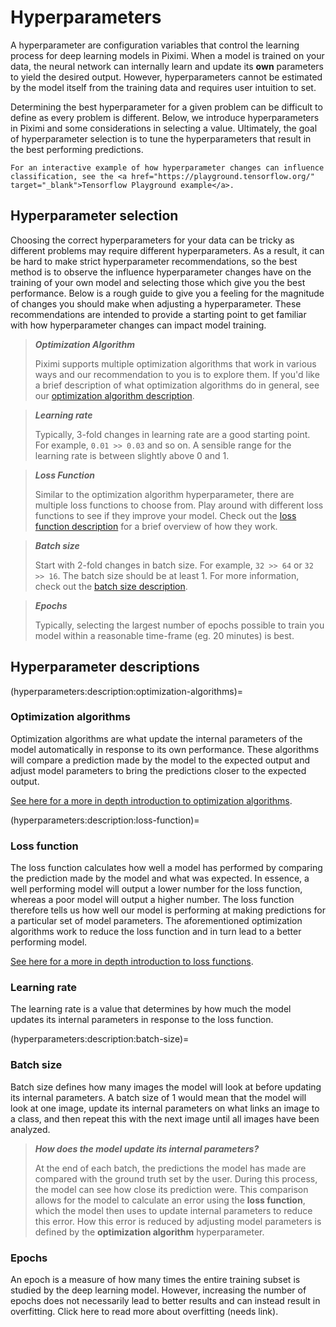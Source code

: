 # Hyperparameters

A hyperparameter are configuration variables that control the learning process for deep learning models in Piximi. When a model is trained on your data, the neural network can internally learn and update its **own** parameters to yield the desired output. However, hyperparameters cannot be estimated by the model itself from the training data and requires user intuition to set.

Determining the best hyperparameter for a given problem can be difficult to define as every problem is different. Below, we introduce hyperparameters in Piximi and some considerations in selecting a value. Ultimately, the goal of hyperparameter selection is to tune the hyperparameters that result in the best performing predictions.

```{tip}
For an interactive example of how hyperparameter changes can influence classification, see the <a href="https://playground.tensorflow.org/" target="_blank">Tensorflow Playground example</a>.
```

## Hyperparameter selection

<!-- talk about observing hyperparameter changes and their sensitivity on training? ie. some hyperparameters may have a big impact, others not so much -->

Choosing the correct hyperparameters for your data can be tricky as different problems may require different hyperparameters. As a result, it can be hard to make strict hyperparameter recommendations, so the best method is to observe the influence hyperparameter changes have on the training of your own model and selecting those which give you the best performance. Below is a rough guide to give you a feeling for the magnitude of changes you should make when adjusting a hyperparameter. These recommendations are intended to provide a starting point to get familiar with how hyperparameter changes can impact model training.

> ***Optimization Algorithm***
> 
> Piximi supports multiple optimization algorithms that work in various ways and our recommendation to you is to explore them. If you'd like a brief description of what optimization algorithms do in general, see our [optimization algorithm description](hyperparameters:description:optimization-algorithms).

> ***Learning rate***
> 
> Typically, 3-fold changes in learning rate are a good starting point. For example, `0.01 >> 0.03` and so on. A sensible range for the learning rate is between slightly above 0 and 1.


> ***Loss Function***
> 
> Similar to the optimization algorithm hyperparameter, there are multiple loss functions to choose from. Play around with different loss functions to see if they improve your model. Check out the [loss function description](hyperparameters:description:loss-function) for a brief overview of how they work.

> ***Batch size***
> 
> Start with 2-fold changes in batch size. For example, `32 >> 64` or `32 >> 16`. The batch size should be at least 1. For more information, check out the [batch size description](hyperparameters:description:batch-size).

> ***Epochs***
> 
> Typically, selecting the largest number of epochs possible to train you model within a reasonable time-frame (eg. 20 minutes) is best.

## Hyperparameter descriptions

(hyperparameters:description:optimization-algorithms)=
### Optimization algorithms

Optimization algorithms are what update the internal parameters of the model automatically in response to its own performance. These algorithms will compare a prediction made by the model to the expected output and adjust model parameters to bring the predictions closer to the expected output. 

<a href="https://machinelearningmastery.com/tour-of-optimization-algorithms/" target="_blank">See here for a more in depth introduction to optimization algorithms</a>.

(hyperparameters:description:loss-function)=
### Loss function

The loss function calculates how well a model has performed by comparing the prediction made by the model and what was expected. In essence, a well performing model will output a lower number for the loss function, whereas a poor model will output a higher number. The loss function therefore tells us how well our model is performing at making predictions for a particular set of model parameters. The aforementioned optimization algorithms work to reduce the loss function and in turn lead to a better performing model.

<a href="https://machinelearningmastery.com/loss-and-loss-functions-for-training-deep-learning-neural-networks//" target="_blank">See here for a more in depth introduction to loss functions</a>.


### Learning rate

The learning rate is a value that determines by how much the model updates its internal parameters in response to the loss function.

(hyperparameters:description:batch-size)=
### Batch size

Batch size defines how many images the model will look at before updating its internal parameters. A batch size of 1 would mean that the model will look at one image, update its internal parameters on what links an image to a class, and then repeat this with the next image until all images have been analyzed.

> ***How does the model update its internal parameters?***
> 
> At the end of each batch, the predictions the model has made are compared with the ground truth set by the user. During this process, the model can see how close its prediction were. This comparison allows for the model to calculate an error using the **loss function**, which the model then uses to update internal parameters to reduce this error. How this error is reduced by adjusting model parameters is defined by the **optimization algorithm** hyperparameter.

### Epochs

An epoch is a measure of how many times the entire training subset is studied by the deep learning model. However, increasing the number of epochs does not necessarily lead to better results and can instead result in overfitting. Click here to read more about overfitting (needs link).




